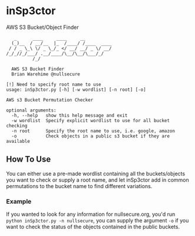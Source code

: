 # inSp3ctor
AWS S3 Bucket/Object Finder

```
   _      ____     ____     __
  (_)__  / __/__  |_  /____/ /____  ____
 / / _ \_\ \/ _ \_/_ </ __/ __/ _ \/ __/
/_/_//_/___/ .__/____/\__/\__/\___/_/
          /_/

  AWS S3 Bucket Finder
  Brian Warehime @nullsecure

[!] Need to specify root name to use
usage: inSp3ctor.py [-h] [-w wordlist] [-n root] [-o]

AWS s3 Bucket Permutation Checker

optional arguments:
  -h, --help   show this help message and exit
  -w wordlist  Specify explicit wordlist to use for all bucket checking
  -n root      Specify the root name to use, i.e. google, amazon
  -o           Check objects in a public s3 bucket if they are available
```

## How To Use

You can either use a pre-made wordlist containing all the buckets/objects you want to check or supply a root name, and let inSp3ctor add in common permutations to the bucket name to find different variations. 

### Example

If you wanted to look for any information for nullsecure.org, you'd run `python inSp3ctor.py -n nullsecure`, you can supply the argument `-o` if you want to check the status of the objects contained in the public buckets.
